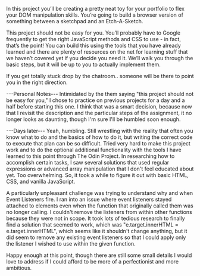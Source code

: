 In this project you’ll be creating a pretty neat toy for your 
portfolio to flex your DOM manipulation skills. You’re going to 
build a browser version of something between a sketchpad and an 
Etch-A-Sketch.

This project should not be easy for you. You’ll probably have to 
Google frequently to get the right JavaScript methods and CSS to 
use - in fact, that’s the point! You can build this using the 
tools that you have already learned and there are plenty of 
resources on the net for learning stuff that we haven’t covered 
yet if you decide you need it. We’ll walk you through the basic 
steps, but it will be up to you to actually implement them.

If you get totally stuck drop by the chatroom.. someone will be 
there to point you in the right direction.

---Personal Notes---
Intimidated by the them saying "this project should not be easy 
for you," I chose to practice on previous projects for a day and a 
half before starting this one. I think that was a smart decision, 
because now that I revisit the description and the particular 
steps of the assignment, it no longer looks as daunting, though 
I'm sure I'll be humbled soon enough. 

---Days later---
Yeah, humbling. Still wrestling with the reality that often you know
 what to do and the basics of how to do it, but writing the correct 
 code to execute that plan can be so difficult. Tried very hard to 
 make this project work and to do the optional additional 
 functionality with the tools I have learned to this point through 
 The Odin Project. In researching how to accomplish certain tasks, I 
 saw several solutions that used regular expressions or advanced 
 array manipulation that I don't feel educated about yet. Too 
 overwhelming. So, it took a while to figure it out with basic HTML, 
 CSS, and vanilla JavaScript. 

A particularly unpleasant challenge was trying to understand why and 
when Event Listeners fire. I ran into an issue where event listeners 
stayed attached to elements even when the function that originally 
called them was no longer calling. I couldn't remove the listeners 
from within other functions because they were not in scope. It took 
lots of tedious research to finally find a solution that seemed to 
work, which was "e.target.innerHTML = e.target.innerHTML", which 
seems like it shouldn't change anything, but it did seem to remove 
any existing event listeners so that I could apply only the listener 
I wished to use within the given function. 

Happy enough at this point, though there are still some small 
details I would love to address if I could afford to be more of a 
perfectionist and more ambitious. 